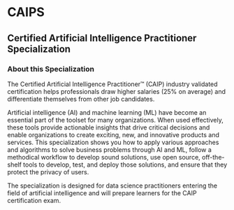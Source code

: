 # CAIPS
## Certified Artificial Intelligence Practitioner Specialization

### About this Specialization

The Certified Artificial Intelligence Practitioner™ (CAIP) industry validated certification helps professionals draw higher salaries (25% on average) and differentiate themselves from other job candidates. 

Artificial intelligence (AI) and machine learning (ML) have become an essential part of the toolset for
many organizations. When used effectively, these tools provide actionable insights that drive critical
decisions and enable organizations to create exciting, new, and innovative products and services. This
specialization shows you how to apply various approaches and algorithms to solve business problems through AI
and ML, follow a methodical workflow to develop sound solutions, use open source, off-the-shelf tools to
develop, test, and deploy those solutions, and ensure that they protect the privacy of users. 

The specialization is designed for data science practitioners entering the field of artificial intelligence and will prepare learners for the CAIP certification exam. 
